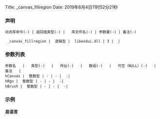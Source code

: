 Title: _canvas_fillregion
Date: 2019年8月4日11时52分21秒



### 声明


```table
动态库命令(-) | 返回值类型(-) |   库文件名(-) | 参数量(-) | 备注(-)

 _canvas_fillregion |  逻辑型 |  libexdui.dll | 3 |  | 
```


### 参数列表

```table
参数名   |   类型(-)   |   传址(-)   |   数组(-)   |   可空（NULL）(-)   |   备注   |
hCanvas |  整数型 | - | - |  -| 
hRgn |  整数型 | - | - |  -| 
hBrush |  整数型 | - | - |  -| 
```




### 示例
#### 易语言
```c

```